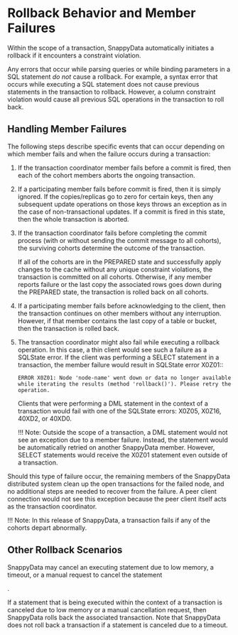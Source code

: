 # Rollback Behavior and Member Failures
Within the scope of a transaction, SnappyData automatically initiates a rollback if it encounters a constraint violation.

Any errors that occur while parsing queries or while binding parameters in a SQL statement *do not* cause a rollback. For example, a syntax error that occurs while executing a SQL statement does not cause previous statements in the transaction to rollback. However, a column constraint violation would cause all previous SQL operations in the transaction to roll back.

## Handling Member Failures

The following steps describe specific events that can occur depending on which member fails and when the failure occurs during a transaction:

1.  If the transaction coordinator member fails before a commit is fired, then each of the cohort members aborts the ongoing transaction.
2.  If a participating member fails before commit is fired, then it is simply ignored. If the copies/replicas go to zero for certain keys, then any subsequent update operations on those keys throws an exception as in the case of non-transactional updates. If a commit is fired in this state, then the whole transaction is aborted.
3.  If the transaction coordinator fails before completing the commit process (with or without sending the commit message to all cohorts), the surviving cohorts determine the outcome of the transaction.

    If all of the cohorts are in the PREPARED state and successfully apply changes to the cache without any unique constraint violations, the transaction is committed on all cohorts. Otherwise, if any member reports failure or the last copy the associated rows goes down during the PREPARED state, the transaction is rolled back on all cohorts.

4.  If a participating member fails before acknowledging to the client, then the transaction continues on other members without any interruption. However, if that member contains the last copy of a table or bucket, then the transaction is rolled back.
5.  The transaction coordinator might also fail while executing a rollback operation. In this case, a thin client would see such a failure as a SQLState error. If the client was performing a SELECT statement in a transaction, the member failure would result in SQLState error X0Z01::

    ``` pre
    ERROR X0Z01: Node 'node-name' went down or data no longer available while iterating the results (method 'rollback()'). Please retry the operation. 
    ```

    Clients that were performing a DML statement in the context of a transaction would fail with one of the SQLState errors: X0Z05, X0Z16, 40XD2, or 40XD0.

    !!! Note:
    	Outside the scope of a transaction, a DML statement would not see an exception due to a member failure. Instead, the statement would be automatically retried on another SnappyData member. However, SELECT statements would receive the X0Z01 statement even outside of a transaction.</p>

Should this type of failure occur, the remaining members of the SnappyData distributed system clean up the open transactions for the failed node, and no additional steps are needed to recover from the failure. A peer client connection would not see this exception because the peer client itself acts as the transaction coordinator.

!!! Note:
	In this release of SnappyData, a transaction fails if any of the cohorts depart abnormally. 

<a id="rollback_scenarios"></a>
## Other Rollback Scenarios

SnappyData may cancel an executing statement due to low memory, a timeout, or a manual request to cancel the statement 
<!-- see (<a href="../../../manage_guide/Topics/cancelling-queries.html#concept_wjv_mq1_rn" class="xref" title="When managing a SnappyData deployment, it may become necessary to cancel statements that are taking too long to complete, or that are causing bottlenecks in your system. SnappyData supports canceling queries using either a system procedure or the JDBC Statement.cancel() API.">Cancelling Long-Running Statements</a>)-->.

If a statement that is being executed within the context of a transaction is canceled due to low memory or a manual cancellation request, then SnappyData rolls back the associated transaction. Note that SnappyData does not roll back a transaction if a statement is canceled due to a timeout.


